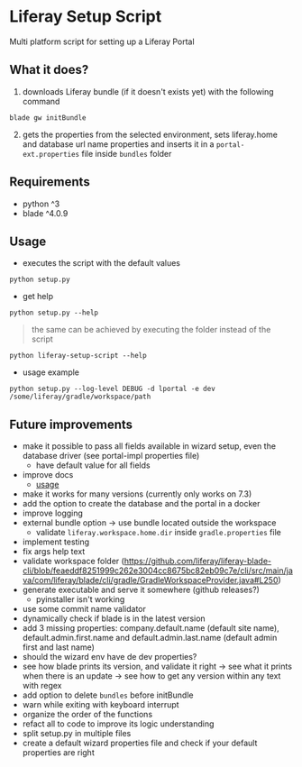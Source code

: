 # Liferay Setup Script
Multi platform script for setting up a Liferay Portal

## What it does?
1. downloads Liferay bundle (if it doesn't exists yet) with the following command
```shell
blade gw initBundle
```
2. gets the properties from the selected environment, sets liferay.home and database url name properties and inserts it in a `portal-ext.properties` file inside `bundles` folder

## Requirements
- python ^3
- blade ^4.0.9 

## Usage
- executes the script with the default values
```shell
python setup.py
```
- get help
```shell
python setup.py --help
```
> the same can be achieved by executing the folder instead of the script
```shell
python liferay-setup-script --help
```
- usage example
```shell
python setup.py --log-level DEBUG -d lportal -e dev /some/liferay/gradle/workspace/path
```

## Future improvements
- make it possible to pass all fields available in wizard setup, even the database driver (see portal-impl properties file)
  - have default value for all fields
- improve docs
  - [usage](#usage)
- make it works for many versions (currently only works on 7.3)
- add the option to create the database and the portal in a docker
- improve logging
- external bundle option -> use bundle located outside the workspace
    - validate `liferay.workspace.home.dir` inside `gradle.properties` file
- implement testing
- fix args help text
- validate workspace folder (https://github.com/liferay/liferay-blade-cli/blob/feaeddf8251999c262e3004cc8675bc82eb09c7e/cli/src/main/java/com/liferay/blade/cli/gradle/GradleWorkspaceProvider.java#L250)
- generate executable and serve it somewhere (github releases?)
  - pyinstaller isn't working
- use some commit name validator
- dynamically check if blade is in the latest version
- add 3 missing properties: company.default.name (default site name), default.admin.first.name and default.admin.last.name (default admin first and last name)
- should the wizard env have de dev properties?
- see how blade prints its version, and validate it right -> see what it prints when there is an update -> see how to get any version within any text with regex
- add option to delete `bundles` before initBundle
- warn while exiting with keyboard interrupt
- organize the order of the functions
- refact all to code to improve its logic understanding
- split setup.py in multiple files
- create a default wizard properties file and check if your default properties are right